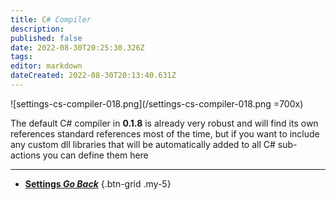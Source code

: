 ```yaml
---
title: C# Compiler
description: 
published: false
date: 2022-08-30T20:25:30.326Z
tags: 
editor: markdown
dateCreated: 2022-08-30T20:13:40.631Z
---
```


![settings-cs-compiler-018.png](/settings-cs-compiler-018.png =700x)

The default C# compiler in **0.1.8** is already very robust and will find its own references standard references most of the time, but if you want to include any custom dll libraries that will be automatically added to all C# sub-actions you can define them here

---

- [<i class="mdi mdi-chevron-left"></i> **Settings *Go Back***](/en/Settings)
{.btn-grid .my-5}